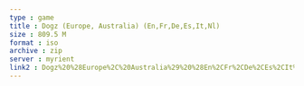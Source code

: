 ```yaml
---
type : game
title : Dogz (Europe, Australia) (En,Fr,De,Es,It,Nl)
size : 809.5 M
format : iso
archive : zip
server : myrient
link2 : Dogz%20%28Europe%2C%20Australia%29%20%28En%2CFr%2CDe%2CEs%2CIt%2CNl%29
---
```

